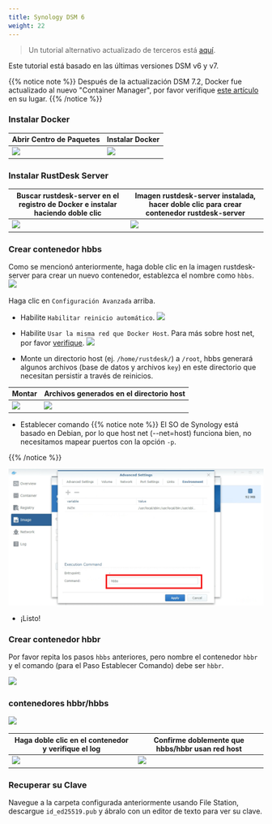 ```yaml
---
title: Synology DSM 6
weight: 22
---
```


> Un tutorial alternativo actualizado de terceros está [aquí](https://mariushosting.com/how-to-install-rustdesk-on-your-synology-nas/).

Este tutorial está basado en las últimas versiones DSM v6 y v7.

{{% notice note %}}
Después de la actualización DSM 7.2, Docker fue actualizado al nuevo "Container Manager", por favor verifique [este artículo](/docs/en/self-host/rustdesk-server-oss/synology/dsm-7) en su lugar.
{{% /notice %}}

### Instalar Docker

| Abrir Centro de Paquetes | Instalar Docker |
| --- | --- |
| ![](images/package-manager.png) | ![](images/docker.png) |

### Instalar RustDesk Server

| Buscar rustdesk-server en el registro de Docker e instalar haciendo doble clic | Imagen rustdesk-server instalada, hacer doble clic para crear contenedor rustdesk-server |
| --- | --- |
| ![](images/pull-rustdesk-server.png) | ![](images/rustdesk-server-installed.png) |

### Crear contenedor hbbs

Como se mencionó anteriormente, haga doble clic en la imagen rustdesk-server para crear un nuevo contenedor, establezca el nombre como `hbbs`.
![](images/hbbs.png)

Haga clic en `Configuración Avanzada` arriba.

- Habilite `Habilitar reinicio automático`.
![](images/auto-restart.png)

- Habilite `Usar la misma red que Docker Host`. Para más sobre host net, por favor [verifique](https://rustdesk.com/docs/en/self-host/rustdesk-server-oss/docker/#net-host).
![](images/host-net.png)

- Monte un directorio host (ej. `/home/rustdesk/`) a `/root`, hbbs generará algunos archivos (base de datos y archivos `key`) en este directorio que necesitan persistir a través de reinicios.

| Montar | Archivos generados en el directorio host |
| --- | --- |
| ![](images/mount.png) | ![](images/mounted-dir.png) |

- Establecer comando
{{% notice note %}}
El SO de Synology está basado en Debian, por lo que host net (--net=host) funciona bien, no necesitamos mapear puertos con la opción `-p`.

{{% /notice %}}

![](images/hbbs-cmd.png?v3)

- ¡Listo!

### Crear contenedor hbbr

Por favor repita los pasos `hbbs` anteriores, pero nombre el contenedor `hbbr` y el comando (para el Paso Establecer Comando) debe ser `hbbr`.

![](images/hbbr-config.png)

### contenedores hbbr/hbbs

![](images/containers.png)

| Haga doble clic en el contenedor y verifique el log | Confirme doblemente que hbbs/hbbr usan red host |
| --- | --- |
| ![](images/log.png) | ![](images/network-types.png) |

### Recuperar su Clave

Navegue a la carpeta configurada anteriormente usando File Station, descargue `id_ed25519.pub` y ábralo con un editor de texto para ver su clave.